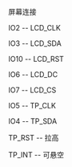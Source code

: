 屏幕连接
   
IO2  --  LCD_CLK

IO3  --  LCD_SDA

IO10 --  LCD_RST

IO6  --  LCD_DC

IO7  --  LCD_CS

IO5  --  TP_CLK

IO4  --  TP_SDA

TP_RST  --  拉高

TP_INT  --  可悬空



